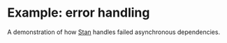 # Example: error handling

A demonstration of how [Stan](https://github.com/rkrupinski/stan) handles failed asynchronous dependencies.
